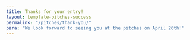 ```yaml
---
title: Thanks for your entry!
layout: template-pitches-success
permalink: "/pitches/thank-you/"
para: "We look forward to seeing you at the pitches on April 26th!"
---
```


